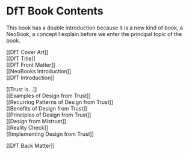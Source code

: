 # DfT Book Contents

This book has a double introduction because it is a new kind of book, a NeoBook, a concept I explain before we enter the principal topic of the book.

[[DfT Cover Art]]  
[[DfT Title]]  
[[DfT Front Matter]]  
[[NeoBooks Introduction]]  
[[DfT Introduction]]  

[[Trust is…]]  
[[Examples of Design from Trust]]  
[[Recurring Patterns of Design from Trust]]  
[[Benefits of Design from Trust]]  
[[Principles of Design from Trust]]  
[[Design from Mistrust]]  
[[Reality Check]]  
[[Implementing Design from Trust]]  

[[DfT Back Matter]]  

